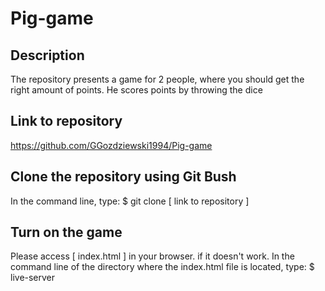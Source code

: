 # Pig-game

## Description 
The repository presents a game for 2 people, where you should get the right amount of points. 
He scores points by throwing the dice

## Link to repository
https://github.com/GGozdziewski1994/Pig-game

## Clone the repository using Git Bush
In the command line, type:
$ git clone [ link to repository ]

## Turn on the game
Please access [ index.html ]  in your browser.
if it doesn't work. 
In the command line of the directory where the index.html file is located, type: $ live-server



